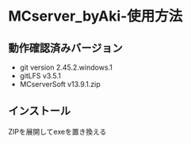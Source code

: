 # MCserver_byAki-使用方法
## 動作確認済みバージョン
- git version 2.45.2.windows.1
- gitLFS v3.5.1
- MCserverSoft v13.9.1.zip

## インストール
ZIPを展開してexeを置き換える



<!-- ### 概要
1. gitの環境構築
2. MCserverSoftの導入 -->


<!--
## 事前準備!!(**必ず行うこと!!**)
.gitがあるフォルダの子フォルダに.gitがあるとaddとかcommitとかができません。<br>
なにそれおいしいの？っていう人も行ってください。
1. 隠しファイルを表示するようにする
> 隠しファイルとかわっかんねって方は調べてください。絶対に出てきます。[隠しファイル 表示]

2. .gitファイルを削除
> github上で管理してるんで消してください。開発者の方は消さなくてどうぞ。

## step1. gitの環境構築
gitの環境構築を行います。実行,バックアップにgitは必要ありません。githubへバックアップを上げる場合は必要となります。いらないのであれば飛ばしてください。<br>
>ネットで記事を探すとたくさんありますので不安な方は読むことを***非常に強く***おすすめします。(そっちのほうがわかりやすい。)

memoリリースでやるから消してからやればいっか...
git多重階層注意！-->



<!-- ### step1-1 giのインストール
https://qiita.com/T-H9703EnAc/items/4fbe6593d42f9a844b1c<br>
これを参考にすることをお勧めします。
> おそらく大丈夫なんだろうけれど上記のバージョンのgitしか検証してません。同じバージョンでやりたい！って方は<br>
installフォルダの中にある、Git-2.45.2-64-bit.exeを使ってください。<br>
> 自分のPCが64bitではない場合は、適宜インストールを行ってください。(ほとんどの人が64bitだと思います...)


### step1-2 gitの環境変数
~~指定しなくてもいけるかは知りません。自分は設定しています。~~
> 指定しないとコマンドプロンプトで使えません。ただ、上記の1-1と同じように設定すれば大丈夫です。できなければ自分で調べてください。<br>
**必ず設定してくださいね**


### step1-3 gitLFSの導入
gitLFSは導入しなくても大丈夫ですが、導入することをお勧めします。導入しないとバックアップとった際の大きいzipファイルをgithubに上げることができません。
windows版のgitにはgitLFSも一緒に付属しているそうですが、できなければinstallフォルダに置いておきますので使ってください。
gitをインストール後、コマンドプロンプトでこちらを実行してください。
> コマンドプロンプトの開き方<br>
windowsキー＋Rを押して、[cmd]と入力し、OKを押す。

~~~
git lfs install
~~~

これだけです。実行できなければinstallフォルダにあるインストーラーを実行してからやってみてください。

### これでgitとgitLFSのインストールは完了です。お疲れさまでした。

## step2 MCserverSoftの導入
1. 同封の[mcss_win_x86-64_v13.8.0]zipを展開する。
2. exeを実行する。
> レジストリがなんたらかんたらとか言われますが、無視していいえすればいいです。<br>
なんか警告されますが、大丈夫です。(なんか起こったことはない)

参考にしてください
https://agepote.jp/mcserver/mcserver-soft



### これですべてのインストールは完了です。めっちゃ簡単ですねぇ -->



